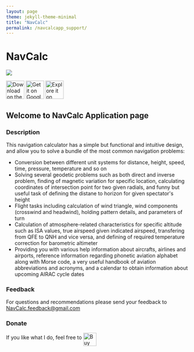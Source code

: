 ```yaml
---
layout: page
theme: jekyll-theme-minimal
title: "NavCalc"
permalink: /navcalcapp_support/
---
```


# NavCalc
![](https://play-lh.googleusercontent.com/l0LD9lYVSbbV2q6_4QDzQjESzBo14Cul_E192lrEMpYGp6vAChSms5OaAsHvpUkp3hoY=w660-h320-rw)

<a href='https://apps.apple.com/ru/app/navcalc/id1586660769'><img alt='Download on the App Store' height='50' src='https://firebasestorage.googleapis.com/v0/b/navcalc-app.appspot.com/o/appstore_badge_en.png?alt=media&token=54540c08-97b7-4603-b553-917a79362ffe'/></a>
<a href='https://play.google.com/store/apps/details?id=antonchik.anton.navcalcapp'><img alt='Get it on Google Play' height='50' src='https://firebasestorage.googleapis.com/v0/b/navcalc-app.appspot.com/o/google_play_badge_en.png?alt=media&token=43150685-777e-4bdb-86f0-45da1d06db47'/></a>
<a href='https://appgallery.cloud.huawei.com/ag/n/app/C104806419'><img alt='Explore it on AppGallery' height='50' src='https://firebasestorage.googleapis.com/v0/b/navcalc-app.appspot.com/o/app_gallery_60.png?alt=media&token=6625bf24-0329-4b93-b931-95442db7b9fa'/></a>

## Welcome to NavCalc Application page

### Description

This navigation calculator has a simple but functional and intuitive design, and allow you to solve a bundle of the most common navigation problems:
- Conversion between different unit systems for distance, height, speed, time, pressure, temperature and so on
- Solving several geodetic problems such as both direct and inverse problem, finding of magnetic variation for specific location, calculating coordinates of intersection point for two given radials, and funny but useful task of defining the distane to horizon for given spectator's height
- Flight tasks including calculation of wind triangle, wind components (crosswind and headwind), holding pattern details, and parameters of turn
- Calculation of atmosphere-related characteristics for specific altitude such as ISA values, true airspeed given indicated airspeed, transfering from QFE to QNH and vice versa, and defining of required temperature correction for barometric altimeter
- Providing you with various help information about aircrafts, airlines and airports, reference information regarding phonetic aviation alphabet along with Morse code, a very useful handbook of aviation abbreviations and acronyms, and a calendar to obtain information about upcoming AIRAC cycle dates


### Feedback
For questions and recommendations please send your feedback to <NavCalc.feedback@gmail.com>

### Donate
If you like what I do, feel free to <a href='https://ko-fi.com/K3K56CCST' target='_blank'><img height='36' style='border:0px;height:36px' align="middle" src='https://cdn.ko-fi.com/cdn/kofi1.png?v=3' border='0' alt='Buy Me a Coffee at ko-fi.com' /></a>
